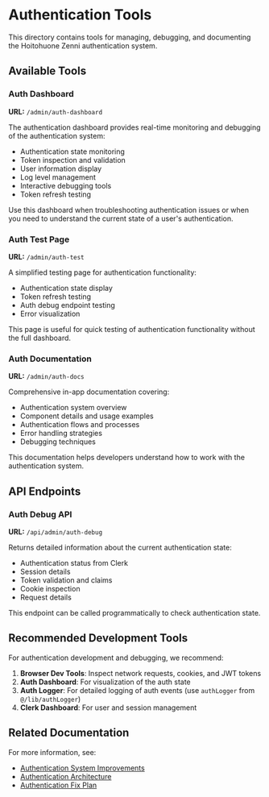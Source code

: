 # Authentication Tools

This directory contains tools for managing, debugging, and documenting the Hoitohuone Zenni authentication system.

## Available Tools

### Auth Dashboard

**URL:** `/admin/auth-dashboard`

The authentication dashboard provides real-time monitoring and debugging of the authentication system:

- Authentication state monitoring
- Token inspection and validation
- User information display
- Log level management
- Interactive debugging tools
- Token refresh testing

Use this dashboard when troubleshooting authentication issues or when you need to understand the current state of a user's authentication.

### Auth Test Page

**URL:** `/admin/auth-test`

A simplified testing page for authentication functionality:

- Authentication state display
- Token refresh testing
- Auth debug endpoint testing
- Error visualization

This page is useful for quick testing of authentication functionality without the full dashboard.

### Auth Documentation

**URL:** `/admin/auth-docs`

Comprehensive in-app documentation covering:

- Authentication system overview
- Component details and usage examples
- Authentication flows and processes
- Error handling strategies
- Debugging techniques

This documentation helps developers understand how to work with the authentication system.

## API Endpoints

### Auth Debug API

**URL:** `/api/admin/auth-debug`

Returns detailed information about the current authentication state:

- Authentication status from Clerk
- Session details
- Token validation and claims
- Cookie inspection
- Request details

This endpoint can be called programmatically to check authentication state.

## Recommended Development Tools

For authentication development and debugging, we recommend:

1. **Browser Dev Tools**: Inspect network requests, cookies, and JWT tokens
2. **Auth Dashboard**: For visualization of the auth state
3. **Auth Logger**: For detailed logging of auth events (use `authLogger` from `@/lib/authLogger`)
4. **Clerk Dashboard**: For user and session management

## Related Documentation

For more information, see:

- [Authentication System Improvements](/.documentation/auth-system-improvements.md)
- [Authentication Architecture](/.documentation/authentication-architecture.md)
- [Authentication Fix Plan](/.documentation/authentication-fix-plan.md) 